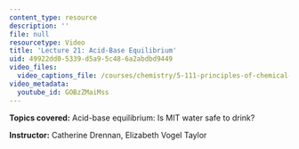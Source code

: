 ```yaml
---
content_type: resource
description: ''
file: null
resourcetype: Video
title: 'Lecture 21: Acid-Base Equilibrium'
uid: 49922dd0-5339-d5a9-5c48-6a2abdbd9449
video_files:
  video_captions_file: /courses/chemistry/5-111-principles-of-chemical-science-fall-2008/video-lectures/lecture-21/GOBzZMaiMss.vtt
video_metadata:
  youtube_id: GOBzZMaiMss
---
```


**Topics covered:** Acid-base equilibrium: Is MIT water safe to drink?

**Instructor:** Catherine Drennan, Elizabeth Vogel Taylor